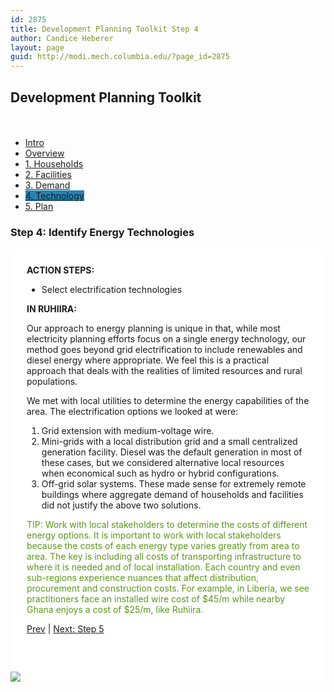 ```yaml
---
id: 2875
title: Development Planning Toolkit Step 4
author: Candice Heberer
layout: page
guid: http://modi.mech.columbia.edu/?page_id=2875
---
```

 

## Development Planning Toolkit

<div class="row-fluid" style="padding-top: 20px;">
  <div class="span12 rpt-menu">
    <ul class="dptmenu">
      <li class="dptmenu">
        <a href="http://modi.mech.columbia.edu/dpt/" class="dptmenu">Intro</a>
      </li>
      <li class="dptmenu">
        <a href="http://modi.mech.columbia.edu/dev-planning-toolkit-overview" class="dptmenu">Overview</a>
      </li>
      <li class="dptmenu">
        <a href="http://modi.mech.columbia.edu/dev-planning-toolkit-step-1" class="dptmenu">1. Households</a>
      </li>
      <li class="dptmenu">
        <a href="http://modi.mech.columbia.edu/dev-planning-toolkit-step-2" class="dptmenu">2. Facilities</a>
      </li>
      <li class="dptmenu">
        <a href="http://modi.mech.columbia.edu/dev-planning-toolkit-step-3" class="dptmenu">3. Demand</a>
      </li>
      <li class="dptmenu">
        <a href="http://modi.mech.columbia.edu/dev-planning-toolkit-step-4" class="dptmenu" style="background-color:#2483b3 !important;">4. Technology</a>
      </li>
      <li class="dptmenu">
        <a href="http://modi.mech.columbia.edu/dev-planning-toolkit-step-5" class="dptmenu">5. Plan</a>
      </li>
    </ul>
  </div>
</div>

<div class="row-fluid">
  <div class="span12">
    <h3>
      Step 4: Identify Energy Technologies
    </h3>
  </div>
</div><div class="row-fluid" style= background-color:#FFFFFF;"> 

<div class="span4 rpt-body" style="padding: 26px; 0px; 0px; 20px;">
  <p"><strong>ACTION STEPS:</strong></p> 
  
  <ul>
    <li>
      Select electrification technologies
    </li>
  </ul>
  
  <p>
    <strong>IN RUHIIRA:</strong>
  </p>
  
  <p>
    Our approach to energy planning is unique in that, while most electricity planning efforts focus on a single energy technology, our method goes beyond grid electrification to include renewables and diesel energy where appropriate. We feel this is a practical approach that deals with the realities of limited resources and rural populations.
  </p>
  
  <p>
    We met with local utilities to determine the energy capabilities of the area. The electrification options we looked at were:
  </p>
  
  <ol>
    <li>
      Grid extension with medium-voltage wire.
    </li>
    <li>
      Mini-grids with a local distribution grid and a small centralized generation facility. Diesel was the default generation in most of these cases, but we considered alternative local resources when economical such as hydro or hybrid configurations.
    </li>
    <li>
      Off-grid solar systems. These made sense for extremely remote buildings where aggregate demand of households and facilities did not justify the above two solutions.
    </li>
  </ol>
  
  <p style="color:#589917">
    TIP: Work with local stakeholders to determine the costs of different energy options. It is important to work with local stakeholders because the costs of each energy type varies greatly from area to area. The key is including all costs of transporting infrastructure to where it is needed and of local installation. Each country and even sub-regions experience nuances that affect distribution, procurement and construction costs. For example, in Liberia, we see practitioners face an installed wire cost of $45/m while nearby Ghana enjoys a cost of $25/m, like Ruhiira.
  </p>
  
  <p>
    <a href="http://modi.mech.columbia.edu/dev-planning-toolkit-step-3">Prev</a> | <a href="http://modi.mech.columbia.edu/dev-planning-toolkit-step-5">Next: Step 5</a>
  </p>
</div>

<div class="span8" style="padding-top: 20px;">
  <img class="bottom" src="http://modi.mech.columbia.edu/wp-content/uploads/2013/09/solarPanelsRuhiira.jpg" />
</div></div>